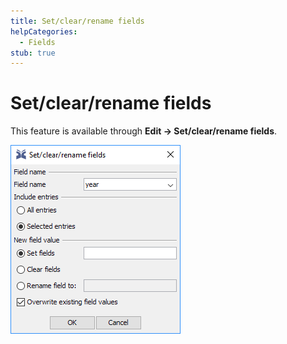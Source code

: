 ```yaml
---
title: Set/clear/rename fields
helpCategories:
  - Fields
stub: true
---
```


# Set/clear/rename fields

This feature is available through **Edit → Set/clear/rename fields**.

![Screenshot of the Related Articles Tab](../../.gitbook/assets/setclearrenamefields.png)

